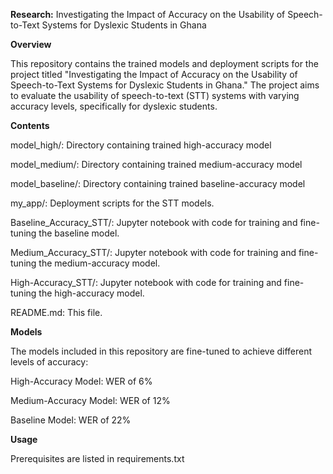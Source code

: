 **Research:** Investigating the Impact of Accuracy on the Usability of Speech-to-Text Systems for Dyslexic Students in Ghana


**Overview**

This repository contains the trained models and deployment scripts for the project titled "Investigating the Impact of Accuracy on the Usability of Speech-to-Text Systems for Dyslexic Students in Ghana." The project aims to evaluate the usability of speech-to-text (STT) systems with varying accuracy levels, specifically for dyslexic students.

**Contents**

model_high/: Directory containing trained high-accuracy model 

model_medium/: Directory containing trained medium-accuracy model 

model_baseline/: Directory containing trained baseline-accuracy model 

my_app/: Deployment scripts for the STT models.

Baseline_Accuracy_STT/: Jupyter notebook with code for training and fine-tuning the baseline model.

Medium_Accuracy_STT/: Jupyter notebook with code for training and fine-tuning the medium-accuracy model.

High-Accuracy_STT/: Jupyter notebook with code for training and fine-tuning the high-accuracy model.

README.md: This file.

**Models**

The models included in this repository are fine-tuned to achieve different levels of accuracy:

High-Accuracy Model: WER of 6%

Medium-Accuracy Model: WER of 12%

Baseline Model: WER of 22%

**Usage**

Prerequisites are listed in requirements.txt
